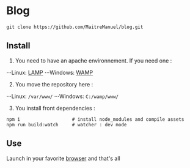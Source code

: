 # Blog

`git clone https://github.com/MaitreManuel/blog.git`

## Install

1. You need to have an apache environnement. If you need one :

⋅⋅⋅Linux: [LAMP](https://forum.ubuntu-fr.org/viewtopic.php?id=1990066)
⋅⋅⋅Windows: [WAMP](http://alcatiz.developpez.com/tutoriel/installer-wamp-windows10/)

2. You move the repository here :

⋅⋅⋅Linux: `/var/www/`
⋅⋅⋅Windows: `C:/wamp/www/`

3. You install front dependencies :

```
npm i                   # install node_modules and compile assets
npm run build:watch     # watcher : dev mode
```

## Use

Launch in your favorite [browser](http://localhost/blog/apps/front/src/AppBundle/Resources/index.html) and that's all
